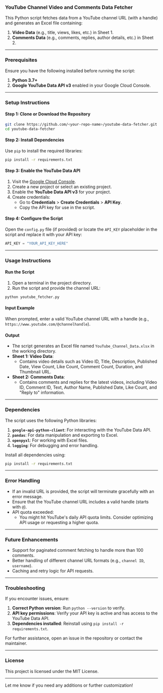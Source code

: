 ### **YouTube Channel Video and Comments Data Fetcher**  
This Python script fetches data from a YouTube channel URL (with a handle) and generates an Excel file containing:  
1. **Video Data** (e.g., title, views, likes, etc.) in Sheet 1.  
2. **Comments Data** (e.g., comments, replies, author details, etc.) in Sheet 2.

---

### **Prerequisites**  
Ensure you have the following installed before running the script:  
1. **Python 3.7+**  
2. **Google YouTube Data API v3** enabled in your Google Cloud Console.  

---

### **Setup Instructions**

#### **Step 1: Clone or Download the Repository**
```bash
git clone https://github.com/<your-repo-name>/youtube-data-fetcher.git
cd youtube-data-fetcher
```

#### **Step 2: Install Dependencies**
Use `pip` to install the required libraries:  
```bash
pip install -r requirements.txt
```

#### **Step 3: Enable the YouTube Data API**
1. Visit the [Google Cloud Console](https://console.cloud.google.com/).  
2. Create a new project or select an existing project.  
3. Enable the **YouTube Data API v3** for your project.  
4. Create credentials:
   - Go to **Credentials** > **Create Credentials** > **API Key**.
   - Copy the API key for use in the script.

#### **Step 4: Configure the Script**
Open the `config.py` file (if provided) or locate the `API_KEY` placeholder in the script and replace it with your API key:
```python
API_KEY = "YOUR_API_KEY_HERE"
```

---

### **Usage Instructions**

#### **Run the Script**
1. Open a terminal in the project directory.
2. Run the script and provide the channel URL:
```bash
python youtube_fetcher.py
```

#### **Input Example**
When prompted, enter a valid YouTube channel URL with a handle (e.g., `https://www.youtube.com/@channelhandle`).

#### **Output**
- The script generates an Excel file named `YouTube_Channel_Data.xlsx` in the working directory.
- **Sheet 1: Video Data**:
  - Contains video details such as Video ID, Title, Description, Published Date, View Count, Like Count, Comment Count, Duration, and Thumbnail URL.
- **Sheet 2: Comments Data**:
  - Contains comments and replies for the latest videos, including Video ID, Comment ID, Text, Author Name, Published Date, Like Count, and "Reply to" information.

---

### **Dependencies**
The script uses the following Python libraries:
1. **`google-api-python-client`**: For interacting with the YouTube Data API.  
2. **`pandas`**: For data manipulation and exporting to Excel.  
3. **`openpyxl`**: For working with Excel files.  
4. **`logging`**: For debugging and error handling.  

Install all dependencies using:  
```bash
pip install -r requirements.txt
```

---

### **Error Handling**
- If an invalid URL is provided, the script will terminate gracefully with an error message.  
- Ensure that the YouTube channel URL includes a valid handle (starts with `@`).  
- API quota exceeded:
  - You might hit YouTube's daily API quota limits. Consider optimizing API usage or requesting a higher quota.  

---

### **Future Enhancements**
- Support for paginated comment fetching to handle more than 100 comments.  
- Better handling of different channel URL formats (e.g., `channel ID`, `username`).  
- Caching and retry logic for API requests.  

---

### **Troubleshooting**
If you encounter issues, ensure:
1. **Correct Python version**: Run `python --version` to verify.  
2. **API key permissions**: Verify your API key is active and has access to the YouTube Data API.  
3. **Dependencies installed**: Reinstall using `pip install -r requirements.txt`.  

For further assistance, open an issue in the repository or contact the maintainer.

---

### **License**
This project is licensed under the MIT License.  

---

Let me know if you need any additions or further customization!
